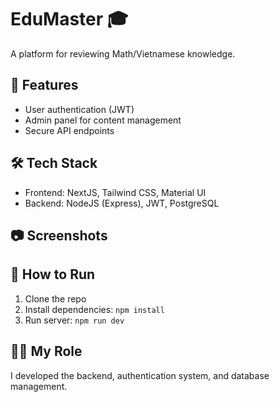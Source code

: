 # EduMaster 🎓  

A platform for reviewing Math/Vietnamese knowledge.  

## 🚀 Features  
- User authentication (JWT)  
- Admin panel for content management  
- Secure API endpoints  

## 🛠️ Tech Stack  
- Frontend: NextJS, Tailwind CSS, Material UI  
- Backend: NodeJS (Express), JWT, PostgreSQL  

## 📷 Screenshots  


## 🏃 How to Run  
1. Clone the repo  
2. Install dependencies: `npm install`  
3. Run server: `npm run dev`  

## 👨‍💻 My Role  
I developed the backend, authentication system, and database management.  
